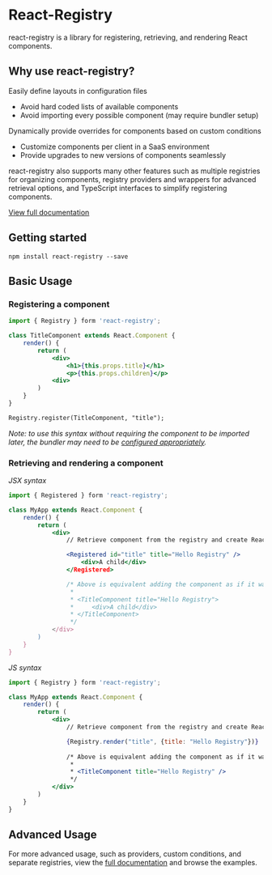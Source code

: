 # React-Registry

react-registry is a library for registering, retrieving, and rendering React components.

## Why use react-registry?

Easily define layouts in configuration files
* Avoid hard coded lists of available components
* Avoid importing every possible component (may require bundler setup)

Dynamically provide overrides for components based on custom conditions
* Customize components per client in a SaaS environment
* Provide upgrades to new versions of components seamlessly

react-registry also supports many other features such as multiple registries for organizing components, registry providers and wrappers for advanced retrieval options, and TypeScript interfaces to simplify registering components.

[View full documentation](https://www.devnet.io/libs/react-registry/docs)

## Getting started

```
npm install react-registry --save
```

## Basic Usage

### Registering a component

```jsx
import { Registry } form 'react-registry';

class TitleComponent extends React.Component {
    render() {
        return (
            <div>
                <h1>{this.props.title}</h1>
                <p>{this.props.children}</p>
            <div>
        )
    }
}

Registry.register(TitleComponent, "title");
```

*Note: to use this syntax without requiring the component to be imported later, the bundler may need to be [configured appropriately](https://www.devnet.io/libs/react-registry/docs#bundlers).*

### Retrieving and rendering a component

*JSX syntax*

```jsx
import { Registered } form 'react-registry';

class MyApp extends React.Component {
    render() {
        return (
            <div>
                // Retrieve component from the registry and create React element

                <Registered id="title" title="Hello Registry" />
                    <div>A child</div>
                </Registered>

                /* Above is equivalent adding the component as if it was imported normally
                 *
                 * <TitleComponent title="Hello Registry">
                 *     <div>A child</div>
                 * </TitleComponent>
                 */
            </div>
        )
    }
}
```

*JS syntax*

```jsx
import { Registry } form 'react-registry';

class MyApp extends React.Component {
    render() {
        return (
            <div>
                // Retrieve component from the registry and create React element

                {Registry.render("title", {title: "Hello Registry"})} 
                
                /* Above is equivalent adding the component as if it was imported normally
                 *
                 * <TitleComponent title="Hello Registry" />
                 */
            </div>
        )
    }
}
```

## Advanced Usage

For more advanced usage, such as providers, custom conditions, and separate registries, view the [full documentation](https://www.devnet.io/libs/react-registry) and browse the examples.